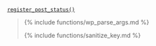 <p><code><a href="https://developer.wordpress.org/reference/functions/register_post_status/">register_post_status()</a></code></p>

<blockquote>

{% include functions/wp_parse_args.md %}

{% include functions/sanitize_key.md %}

</blockquote>

